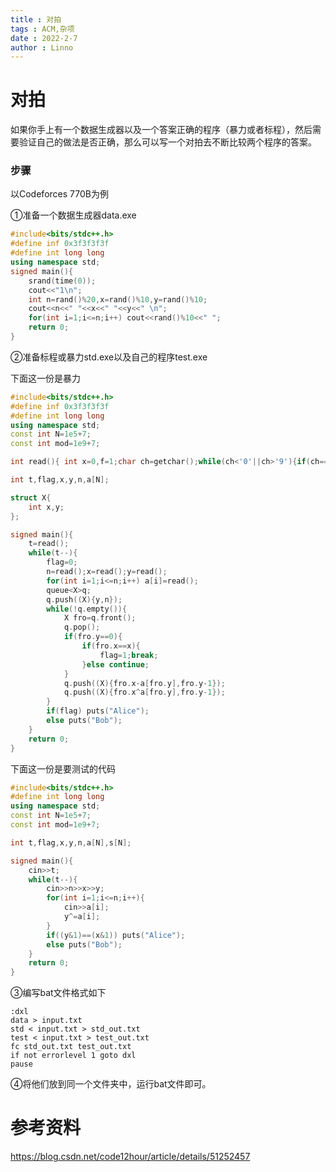 ```yaml
---
title : 对拍
tags : ACM,杂项
date : 2022-2-7
author : Linno
---
```




# 对拍

如果你手上有一个数据生成器以及一个答案正确的程序（暴力或者标程），然后需要验证自己的做法是否正确，那么可以写一个对拍去不断比较两个程序的答案。



### 步骤

以Codeforces 770B为例

①准备一个数据生成器data.exe

```cpp
#include<bits/stdc++.h>
#define inf 0x3f3f3f3f
#define int long long
using namespace std;
signed main(){
	srand(time(0));
	cout<<"1\n";
	int n=rand()%20,x=rand()%10,y=rand()%10;
	cout<<n<<" "<<x<<" "<<y<<" \n";
	for(int i=1;i<=n;i++) cout<<rand()%10<<" ";
	return 0;
}
```



②准备标程或暴力std.exe以及自己的程序test.exe

下面这一份是暴力

```cpp
#include<bits/stdc++.h>
#define inf 0x3f3f3f3f
#define int long long
using namespace std;
const int N=1e5+7;
const int mod=1e9+7;

int read(){	int x=0,f=1;char ch=getchar();while(ch<'0'||ch>'9'){if(ch=='-') f=f*-1;ch=getchar();}while(ch>='0'&&ch<='9'){x=x*10+ch-'0';ch=getchar();}return x*f;}

int t,flag,x,y,n,a[N];

struct X{
	int x,y;
};

signed main(){
	t=read();
	while(t--){
		flag=0;
		n=read();x=read();y=read();
		for(int i=1;i<=n;i++) a[i]=read();
		queue<X>q;
		q.push((X){y,n});
		while(!q.empty()){
			X fro=q.front();
			q.pop();
			if(fro.y==0){
				if(fro.x==x){
					flag=1;break;
				}else continue;
			}
			q.push((X){fro.x-a[fro.y],fro.y-1});
			q.push((X){fro.x^a[fro.y],fro.y-1});
		}
		if(flag) puts("Alice");
		else puts("Bob");
	}
	return 0;
}
```

下面这一份是要测试的代码

```cpp
#include<bits/stdc++.h>
#define int long long
using namespace std;
const int N=1e5+7;
const int mod=1e9+7;

int t,flag,x,y,n,a[N],s[N];

signed main(){
	cin>>t;
	while(t--){
		cin>>n>>x>>y;
		for(int i=1;i<=n;i++){
			cin>>a[i];
			y^=a[i];
		}
		if((y&1)==(x&1)) puts("Alice");
		else puts("Bob");
	}
	return 0;
}

```



③编写bat文件格式如下

```
:dxl
data > input.txt
std < input.txt > std_out.txt
test < input.txt > test_out.txt
fc std_out.txt test_out.txt
if not errorlevel 1 goto dxl
pause
```

④将他们放到同一个文件夹中，运行bat文件即可。



# 参考资料

https://blog.csdn.net/code12hour/article/details/51252457